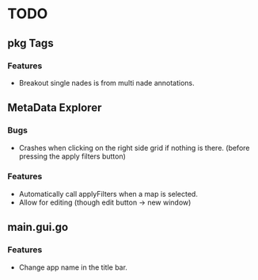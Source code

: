 # TODO

## pkg Tags
### Features
- Breakout single nades is from multi nade annotations.

## MetaData Explorer
### Bugs
- Crashes when clicking on the right side grid if nothing is there. (before pressing the apply filters button)
### Features
- Automatically call applyFilters when a map is selected.
- Allow for editing (though edit button -> new window)

## main.gui.go
### Features
- Change app name in the title bar.

